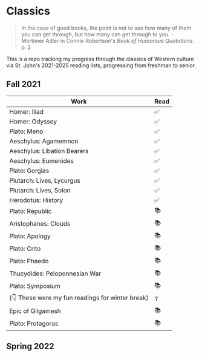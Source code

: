 # Classics

> In the case of good books, the point is not to see how many of them you can get through, but how many can get through to you.
> \- Mortimer Adler in Connie Robertson's *Book of Humorous Quotations*. p. 2

This is a repo tracking my progress through the classics of Western culture via St. John's 2021-2025 reading lists, progressing from freshman to senior.

## Fall 2021

| Work                                            | Read |
| ----------------------------------------------- | ---- |
| Homer: Iliad                                    | ✅    |
| Homer: Odyssey                                  | ✅    |
| Plato: Meno                                     | ✅    |
| Aeschylus: Agamemnon                            | ✅    |
| Aeschylus: Libation Bearers                     | ✅    |
| Aeschylus: Eumenides                            | ✅    |
| Plato: Gorgias                                  | ✅    |
| Plutarch: Lives, Lycurgus                       | ✅    |
| Plutarch: Lives, Solon                          | ✅    |
| Herodotus: History                              | ✅    |
| Plato: Republic                                 | 📚    |
| Aristophanes: Clouds                            | 📚    |
| Plato: Apology                                  | 📚    |
| Plato: Crito                                    | 📚    |
| Plato: Phaedo                                   | 📚    |
| Thucydides: Peloponnesian War                   | 📚    |
| Plato: Symposium                                | 📚    |
| (👇 These were my fun readings for winter break) | ☦️    |
| Epic of Gilgamesh                               | 📚    |
| Plato: Protagoras                               | 📚    |

## Spring 2022